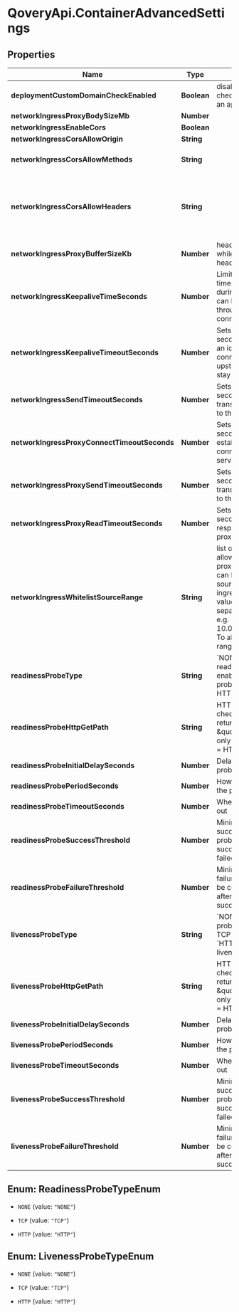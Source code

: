 # QoveryApi.ContainerAdvancedSettings

## Properties

Name | Type | Description | Notes
------------ | ------------- | ------------- | -------------
**deploymentCustomDomainCheckEnabled** | **Boolean** | disable custom domain check when deploying an application | [optional] [default to true]
**networkIngressProxyBodySizeMb** | **Number** |  | [optional] [default to 100]
**networkIngressEnableCors** | **Boolean** |  | [optional] [default to false]
**networkIngressCorsAllowOrigin** | **String** |  | [optional] [default to &#39;*&#39;]
**networkIngressCorsAllowMethods** | **String** |  | [optional] [default to &#39;GET, PUT, POST, DELETE, PATCH, OPTIONS&#39;]
**networkIngressCorsAllowHeaders** | **String** |  | [optional] [default to &#39;DNT,Keep-Alive,User-Agent,X-Requested-With,If-Modified-Since,Cache-Control,Content-Type,Range,Authorization&#39;]
**networkIngressProxyBufferSizeKb** | **Number** | header buffer size used while reading response header from upstream | [optional] [default to 4]
**networkIngressKeepaliveTimeSeconds** | **Number** | Limits the maximum time (in seconds) during which requests can be processed through one keepalive connection | [optional] [default to 3600]
**networkIngressKeepaliveTimeoutSeconds** | **Number** | Sets a timeout (in seconds) during which an idle keepalive connection to an upstream server will stay open. | [optional] [default to 60]
**networkIngressSendTimeoutSeconds** | **Number** | Sets a timeout (in seconds) for transmitting a response to the client | [optional] [default to 60]
**networkIngressProxyConnectTimeoutSeconds** | **Number** | Sets a timeout (in seconds) for establishing a connection to a proxied server | [optional] [default to 60]
**networkIngressProxySendTimeoutSeconds** | **Number** | Sets a timeout (in seconds) for transmitting a request to the proxied server | [optional] [default to 60]
**networkIngressProxyReadTimeoutSeconds** | **Number** | Sets a timeout (in seconds) for reading a response from the proxied server | [optional] [default to 60]
**networkIngressWhitelistSourceRange** | **String** | list of source ranges to allow access to ingress proxy.  This property can be used to whitelist source IP ranges for ingress proxy. The value is a comma separated list of CIDRs, e.g. 10.0.0.0/24,172.10.0.1 To allow all source ranges, set 0.0.0.0/0.  | [optional] [default to &#39;0.0.0.0/0&#39;]
**readinessProbeType** | **String** | &#x60;NONE&#x60; disable readiness probe &#x60;TCP&#x60; enable TCP readiness probe &#x60;HTTP&#x60; enable HTTP readiness probe  | [optional] [default to &#39;TCP&#39;]
**readinessProbeHttpGetPath** | **String** | HTTP GET path to check status (must returns 2xx E.g \&quot;/healtz\&quot;) - only usable with TYPE &#x3D; HTTP | [optional] [default to &#39;/&#39;]
**readinessProbeInitialDelaySeconds** | **Number** | Delay before liveness probe is initiated | [optional] [default to 30]
**readinessProbePeriodSeconds** | **Number** | How often to perform the probe | [optional] [default to 10]
**readinessProbeTimeoutSeconds** | **Number** | When the probe times out | [optional] [default to 1]
**readinessProbeSuccessThreshold** | **Number** | Minimum consecutive successes for the probe to be considered successful after having failed. | [optional] [default to 1]
**readinessProbeFailureThreshold** | **Number** | Minimum consecutive failures for the probe to be considered failed after having succeeded. | [optional] [default to 3]
**livenessProbeType** | **String** | &#x60;NONE&#x60; disable liveness probe &#x60;TCP&#x60; enable TCP liveness probe &#x60;HTTP&#x60; enable HTTP liveness probe  | [optional] [default to &#39;TCP&#39;]
**livenessProbeHttpGetPath** | **String** | HTTP GET path to check status (must returns 2xx E.g \&quot;/healtz\&quot;) - only usable with TYPE &#x3D; HTTP | [optional] [default to &#39;/&#39;]
**livenessProbeInitialDelaySeconds** | **Number** | Delay before liveness probe is initiated | [optional] [default to 30]
**livenessProbePeriodSeconds** | **Number** | How often to perform the probe | [optional] [default to 10]
**livenessProbeTimeoutSeconds** | **Number** | When the probe times out | [optional] [default to 5]
**livenessProbeSuccessThreshold** | **Number** | Minimum consecutive successes for the probe to be considered successful after having failed. | [optional] [default to 1]
**livenessProbeFailureThreshold** | **Number** | Minimum consecutive failures for the probe to be considered failed after having succeeded. | [optional] [default to 3]



## Enum: ReadinessProbeTypeEnum


* `NONE` (value: `"NONE"`)

* `TCP` (value: `"TCP"`)

* `HTTP` (value: `"HTTP"`)





## Enum: LivenessProbeTypeEnum


* `NONE` (value: `"NONE"`)

* `TCP` (value: `"TCP"`)

* `HTTP` (value: `"HTTP"`)




